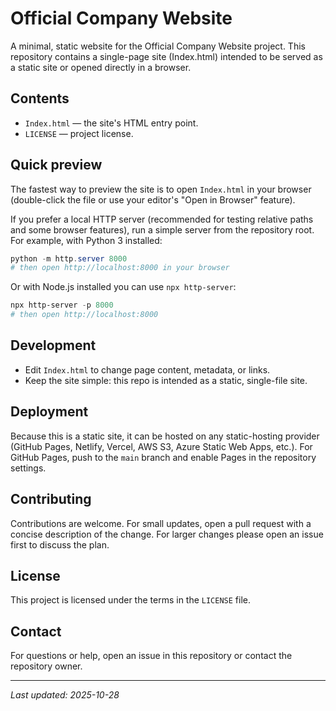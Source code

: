 # Official Company Website
    
A minimal, static website for the Official Company Website project. This repository contains a single-page site (Index.html) intended to be served as a static site or opened directly in a browser.

## Contents

- `Index.html` — the site's HTML entry point.
- `LICENSE` — project license.

## Quick preview

The fastest way to preview the site is to open `Index.html` in your browser (double-click the file or use your editor's "Open in Browser" feature).

If you prefer a local HTTP server (recommended for testing relative paths and some browser features), run a simple server from the repository root. For example, with Python 3 installed:

```powershell
python -m http.server 8000
# then open http://localhost:8000 in your browser
```

Or with Node.js installed you can use `npx http-server`:

```powershell
npx http-server -p 8000
# then open http://localhost:8000
```

## Development

- Edit `Index.html` to change page content, metadata, or links.
- Keep the site simple: this repo is intended as a static, single-file site.

## Deployment

Because this is a static site, it can be hosted on any static-hosting provider (GitHub Pages, Netlify, Vercel, AWS S3, Azure Static Web Apps, etc.). For GitHub Pages, push to the `main` branch and enable Pages in the repository settings.

## Contributing

Contributions are welcome. For small updates, open a pull request with a concise description of the change. For larger changes please open an issue first to discuss the plan.

## License

This project is licensed under the terms in the `LICENSE` file.

## Contact

For questions or help, open an issue in this repository or contact the repository owner.

---
_Last updated: 2025-10-28_

